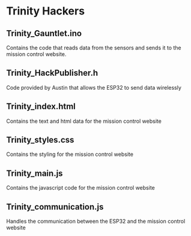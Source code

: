 # Trinity Hackers

## Trinity_Gauntlet.ino
Contains the code that reads data from the sensors and sends it to the mission control website.

## Trinity_HackPublisher.h
Code provided by Austin that allows the ESP32 to send data wirelessly

## Trinity_index.html
Contains the text and html data for the mission control website

## Trinity_styles.css
Contains the styling for the mission control website

## Trinity_main.js
Contains the javascript code for the mission control website

## Trinity_communication.js
Handles the communication between the ESP32 and the mission control website

